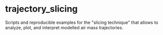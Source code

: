 # trajectory_slicing
Scripts and reproducible examples for the "slicing technique" that allows to analyze, plot, and interpret modelled air mass trajectories. 
